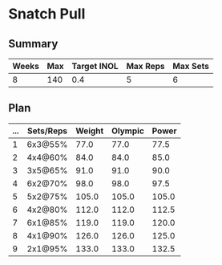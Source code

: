 # Snatch Pull

## Summary

Weeks | Max | Target INOL | Max Reps | Max Sets
--- | --- | --- | --- | ---
8 | 140 | 0.4 | 5 | 6

## Plan

 ... | Sets/Reps | Weight | Olympic | Power
--- | --- | --- | --- | ---
1 | 6x3@55% | 77.0 | 77.0 | 77.5
2 | 4x4@60% | 84.0 | 84.0 | 85.0
3 | 3x5@65% | 91.0 | 91.0 | 90.0
4 | 6x2@70% | 98.0 | 98.0 | 97.5
5 | 5x2@75% | 105.0 | 105.0 | 105.0
6 | 4x2@80% | 112.0 | 112.0 | 112.5
7 | 6x1@85% | 119.0 | 119.0 | 120.0
8 | 4x1@90% | 126.0 | 126.0 | 125.0
9 | 2x1@95% | 133.0 | 133.0 | 132.5
